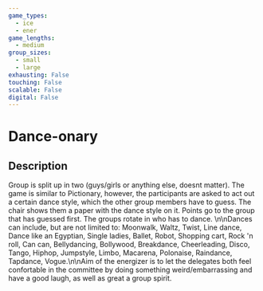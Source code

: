 ```yaml
---
game_types:
  - ice
  - ener
game_lengths:
  - medium
group_sizes:
  - small
  - large
exhausting: False
touching: False
scalable: False
digital: False
---
```

# Dance-onary

## Description
Group is split up in two (guys/girls or anything else, doesnt matter). The game is similar to Pictionary, however, the participants are asked to act out a certain dance style, which the other group members have to guess. The chair shows them a paper with the dance style on it. Points go to the group that has guessed first. The groups rotate in who has to dance. \n\nDances can include, but are not limited to: Moonwalk, Waltz, Twist, Line dance, Dance like an Egyptian, Single ladies, Ballet, Robot, Shopping cart, Rock 'n roll, Can can, Bellydancing, Bollywood, Breakdance, Cheerleading, Disco, Tango, Hiphop, Jumpstyle, Limbo, Macarena, Polonaise, Raindance, Tapdance, Vogue.\n\nAim of the energizer is to let the delegates both feel confortable in the committee by doing something weird/embarrassing and have a good laugh, as well as great a group spirit.
